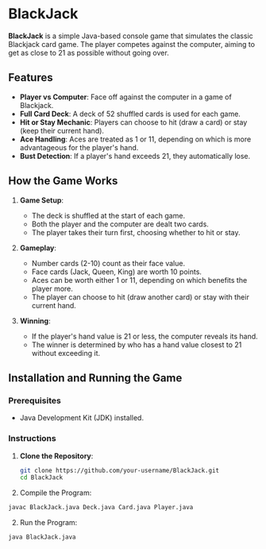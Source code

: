 # BlackJack

**BlackJack** is a simple Java-based console game that simulates the classic Blackjack card game. The player competes against the computer, aiming to get as close to 21 as possible without going over.

## Features

- **Player vs Computer**: Face off against the computer in a game of Blackjack.
- **Full Card Deck**: A deck of 52 shuffled cards is used for each game.
- **Hit or Stay Mechanic**: Players can choose to hit (draw a card) or stay (keep their current hand).
- **Ace Handling**: Aces are treated as 1 or 11, depending on which is more advantageous for the player's hand.
- **Bust Detection**: If a player's hand exceeds 21, they automatically lose.

## How the Game Works

1. **Game Setup**:
   - The deck is shuffled at the start of each game.
   - Both the player and the computer are dealt two cards.
   - The player takes their turn first, choosing whether to hit or stay.

2. **Gameplay**:
   - Number cards (2-10) count as their face value.
   - Face cards (Jack, Queen, King) are worth 10 points.
   - Aces can be worth either 1 or 11, depending on which benefits the player more.
   - The player can choose to hit (draw another card) or stay with their current hand.

3. **Winning**:
   - If the player's hand value is 21 or less, the computer reveals its hand.
   - The winner is determined by who has a hand value closest to 21 without exceeding it.

## Installation and Running the Game

### Prerequisites

- Java Development Kit (JDK) installed.

### Instructions

1. **Clone the Repository**:
   ```bash
   git clone https://github.com/your-username/BlackJack.git
   cd BlackJack
2. Compile the Program:
  ```bash
  javac BlackJack.java Deck.java Card.java Player.java
  ```
2. Run the Program:
  ```bash
  java BlackJack.java

